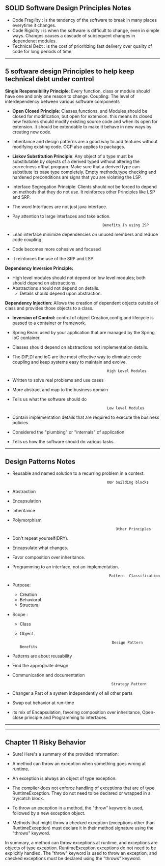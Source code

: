 
SOLID Software Design Principles Notes
---------------------------------------------------------------------
- Code Fragility : is the tendency of the software to break in many places everytime it changes.
- Code Rigidity : is when the software is difficult to change, even in simple ways. Changes causes a cascade of subsequent changes in dependenet modules.
- Technical Debt : is the cost of prioritizing fast delivery over quality of code for long periods of time.
----------------------------------------------------------------------
5 software design Principles to help keep technical debt under control
-----------------------------------------------------------------------
<b>Single Responsibility Principle</b>: Every function, class or module should have one and only one reason to change.
Coupling: The level of interdependency between various software components

- <b>Open Closed Principle</b>: Classes,functions, and Modules should be closed for modification, but open for extension. this means its closed new features should modify existing source code and when its open for extension. It should be extendable to make it behave in new ways by creating new code.

- inheritance and design patterns are a good way to add features without modifying existing code.
OCP also applies to packages.

- <b>Liskov Substitution Principle</b>: Any object of a type must be substitutable by objects of a derived typed without altering the correctness ofthat program.
  Make sure that a derived type can substitute its base type completely.
  Empty methods,type checking and hardened preconditions are signs that you are violating the LSP.

- Interface Segregation Principle: Clients should not be forced to depend on methods that they do not use.
  It reinforces other Principles like LSP and SRP.
- The word Interfaces are not just java interface.
- Pay attention to large interfaces and take action.
               
                                               Benefits in using ISP          
- Lean interface minimize dependencies on unused members and reduce code coupling.
- Code becomes more cohesive and focused
- It reinforces the use of the SRP and LSP.


<b>Dependency Inversion Principle:</b>
- High level modules should not depend on low level modules; both should depend on abstractions.
- Abstractions should not depend on details.
  - Details should depend upon abstraction.

 <b>Dependency Injection:</b> Allows the creation of dependent objects outside of class and provides those objects to a class.

- <b>Inversion of Control:</b> control of object Creation,config,and lifecycle is passed to a container or framework.
- Spring Bean: used by your application that are managed by the Spring ioC container.
- Classes should depend on abstractions not implementation details.
- The DIP,DI and ioC are the most effective way to eliminate code coupling and keep systems easy to maintain and evolve.

                                                 High Level Modules
- Written to solve real problems and use cases
- More abstract and map to the business domain
- Tells us what the software should do
                                         
                                                 Low level Modules
- Contain implementation details that are required to execute the business policies
- Considered the "plumbing" or "internals" of application
- Tells us how the software should do various tasks.
______________________________________________________________________
 <b> Design Patterns Notes</b>
---------------------------------------------------------------------


- Reusable and named solution to a recurring problem in a context.
  
                                                 OOP building blocks
- Abstraction
- Encapsulation
- Inheritance
- Polymorphism


                                                     Other Principles
- Don't repeat yourself(DRY).
- Encapsulate what changes.
- Favor composition over inheritance.
- Programming to an interface, not an implementation.
                                             
                                                  Pattern  Classification
- Purpose:
  - Creation
  - Behavioral
  - Structural
- Scope :
  - Class
  - Object
  
                                                  Design Pattern Benefits
- Patterns are about reusability
- Find the appropriate design
- Communication and documentation

                                                   Strategy Pattern
- Changer a Part of a system independently of all other parts
- Swap out behavior at run-time
- its mix of Encapsulation, favoring composition over inheritance, Open-close principle and Programming to interfaces.

________________________________________________________________________________________________________________________________
__________________________________________________________________________________________________________________________________
Chapter 11 Risky Behavior
----------------------------------------------------------------------------------------
- Sure! Here's a summary of the provided information:

- A method can throw an exception when something goes wrong at runtime.
- An exception is always an object of type exception.
- The compiler does not enforce handling of exceptions that are of type RuntimeException. They do not need to be declared or wrapped in a try/catch block.
- To throw an exception in a method, the "throw" keyword is used, followed by a new exception object.
- Methods that might throw a checked exception (exceptions other than RuntimeException) must declare it in their method signature using the "throws" keyword.

In summary, a method can throw exceptions at runtime, and exceptions are objects of type exception. RuntimeException exceptions do not need to be explicitly handled. The "throw" keyword is used to throw an exception, and checked exceptions must be declared using the "throws" keyword.
  
